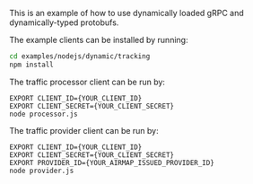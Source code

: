 This is an example of how to use dynamically loaded gRPC and dynamically-typed protobufs.

The example clients can be installed by running:
```sh
cd examples/nodejs/dynamic/tracking
npm install
```

The traffic processor client can be run by:
```
EXPORT CLIENT_ID={YOUR_CLIENT_ID}
EXPORT CLIENT_SECRET={YOUR_CLIENT_SECRET}
node processor.js
```

The traffic provider client can be run by:
```
EXPORT CLIENT_ID={YOUR_CLIENT_ID}
EXPORT CLIENT_SECRET={YOUR_CLIENT_SECRET}
EXPORT PROVIDER_ID={YOUR_AIRMAP_ISSUED_PROVIDER_ID}
node provider.js
```

